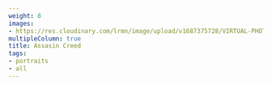 ```yaml
---
weight: 8
images:
- https://res.cloudinary.com/lrmn/image/upload/v1687375728/VIRTUAL-PHOTOGRAPHY/assasincreed/assasincreed_2_uveczm.png
multipleColumn: true
title: Assasin Creed
tags:
- portraits
- all
---
```

